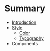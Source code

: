 # Summary

* [Introduction](README.md)
* [Style](style/style.md)
   * [Color](style/color.md)
   * [Typography](style/typography.md)
* Components

